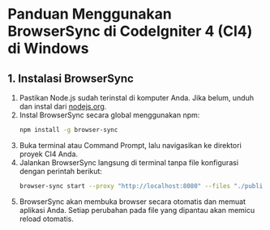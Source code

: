 # Panduan Menggunakan BrowserSync di CodeIgniter 4 (CI4) di Windows

## 1. Instalasi BrowserSync
1. Pastikan Node.js sudah terinstal di komputer Anda. Jika belum, unduh dan instal dari [nodejs.org](https://nodejs.org/).
2. Instal BrowserSync secara global menggunakan npm:
    ```bash
    npm install -g browser-sync
    ```
3. Buka terminal atau Command Prompt, lalu navigasikan ke direktori proyek CI4 Anda.
4. Jalankan BrowserSync langsung di terminal tanpa file konfigurasi dengan perintah berikut:
    ```bash
    browser-sync start --proxy "http://localhost:8080" --files "./public/**/*.*, ./app/Views/**"
    ```
5. BrowserSync akan membuka browser secara otomatis dan memuat aplikasi Anda. Setiap perubahan pada file yang dipantau akan memicu reload otomatis.
